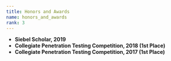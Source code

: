 ```yaml
---
title: Honors and Awards
name: honors_and_awards
rank: 3
---
```


- **Siebel Scholar, 2019**
- **Collegiate Penetration Testing Competition, 2018 (1st Place)**
- **Collegiate Penetration Testing Competition, 2017 (1st Place)**
